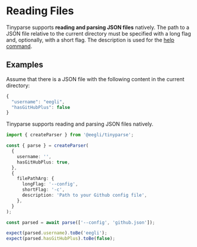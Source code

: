 # Reading Files

Tinyparse supports **reading and parsing JSON files** natively. The path to a JSON file relative to the current directory must be specified with a long flag and, optionally, with a short flag. The description is used for the [help command](reference/printing-arguments).

## Examples

Assume that there is a JSON file with the following content in the current directory:

```js
{
  "username": "eegli",
  "hasGitHubPlus": false
}
```

Tinyparse supports reading and parsing JSON files natively.

```ts
import { createParser } from '@eegli/tinyparse';

const { parse } = createParser(
  {
    username: '',
    hasGitHubPlus: true,
  },
  {
    filePathArg: {
      longFlag: '--config',
      shortFlag: '-c',
      description: 'Path to your Github config file',
    },
  }
);

const parsed = await parse(['--config', 'github.json']);

expect(parsed.username).toBe('eegli');
expect(parsed.hasGitHubPlus).toBe(false);
```
